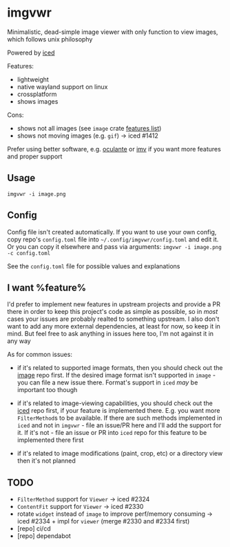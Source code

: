 # imgvwr

Minimalistic, dead-simple image viewer with only function to view images, which follows unix philosophy

Powered by [iced](https://github.com/iced-rs/iced)

Features:

- lightweight
- native wayland support on linux
- crossplatform
- shows images

Cons:

- shows not all images (see `image` crate [features list](https://docs.rs/crate/image/latest/features))
- shows not moving images (e.g. `gif`) -> iced #1412

Prefer using better software, e.g. [oculante](https://github.com/woelper/oculante) or [imv](https://sr.ht/~exec64/imv) if you want more features and proper support

## Usage

`imgvwr -i image.png`

## Config

Config file isn't created automatically. If you want to use your own config, copy repo's `config.toml` file into `~/.config/imgvwr/config.toml` and edit it. Or you can copy it elsewhere and pass via arguments: `imgvwr -i image.png -c config.toml`

See the `config.toml` file for possible values and explanations

## I want %feature%

I'd prefer to implement new features in upstream projects and provide a PR there in order to keep this project's code as simple as possible, so in *most* cases your issues are probably realted to something upstream. I also don't want to add any more external dependencies, at least for now, so keep it in mind. But feel free to ask anything in issues here too, I'm not against it in any way

As for common issues:

- if it's related to supported image formats, then you should check out the [image](https://github.com/image-rs/image) repo first. If the desired image format isn't supported in `image` - you can file a new issue there. Format's support in `iced` *may* be important too though

- if it's related to image-viewing capabilities, you should check out the [iced](https://github.com/iced-rs/iced) repo first, if your feature is implemented there. E.g. you want more `FilterMethod`s to be available. If there are such methods implemented in `iced` and not in `imgvwr` - file an issue/PR here and I'll add the support for it. If it's not - file an issue or PR into `iced` repo for this feature to be implemented there first

- if it's related to image modifications (paint, crop, etc) or a directory view then it's not planned

## TODO

- `FilterMethod` support for `Viewer` -> iced #2324
- `ContentFit` support for `Viewer` -> iced #2330
- rotate `widget` instead of `image` to improve perf/memory consuming -> iced #2334 + impl for `viewer` (merge #2330 and #2334 first)
- [repo] ci/cd
- [repo] dependabot
